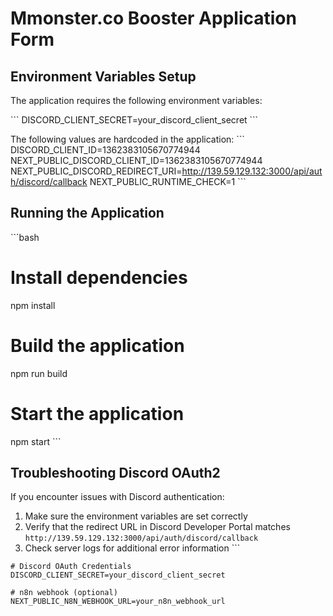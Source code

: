 # Mmonster.co Booster Application Form

## Environment Variables Setup

The application requires the following environment variables:

\`\`\`
DISCORD_CLIENT_SECRET=your_discord_client_secret
\`\`\`

The following values are hardcoded in the application:
\`\`\`
DISCORD_CLIENT_ID=1362383105670774944
NEXT_PUBLIC_DISCORD_CLIENT_ID=1362383105670774944
NEXT_PUBLIC_DISCORD_REDIRECT_URI=http://139.59.129.132:3000/api/auth/discord/callback
NEXT_PUBLIC_RUNTIME_CHECK=1
\`\`\`

## Running the Application

\`\`\`bash
# Install dependencies
npm install

# Build the application
npm run build

# Start the application
npm start
\`\`\`

## Troubleshooting Discord OAuth2

If you encounter issues with Discord authentication:

1. Make sure the environment variables are set correctly
2. Verify that the redirect URL in Discord Developer Portal matches `http://139.59.129.132:3000/api/auth/discord/callback`
3. Check server logs for additional error information
\`\`\`


```plaintext file=".env.example"
# Discord OAuth Credentials
DISCORD_CLIENT_SECRET=your_discord_client_secret

# n8n webhook (optional)
NEXT_PUBLIC_N8N_WEBHOOK_URL=your_n8n_webhook_url
